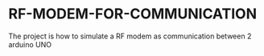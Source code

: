# RF-MODEM-FOR-COMMUNICATION
The project is how to simulate a RF modem as communication between 2 arduino UNO
